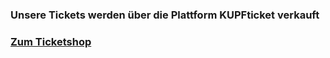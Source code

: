 ### Unsere Tickets werden über die Plattform KUPFticket verkauft
<h3><a href="https://nycmm.kupfticket.at/events/nyc-musikmarathon-festival-2021/" target="_blank">Zum Ticketshop</a></h3>